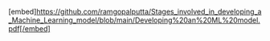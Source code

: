 [embed]https://github.com/ramgopalputta/Stages_involved_in_developing_a_Machine_Learning_model/blob/main/Developing%20an%20ML%20model.pdf[/embed]
